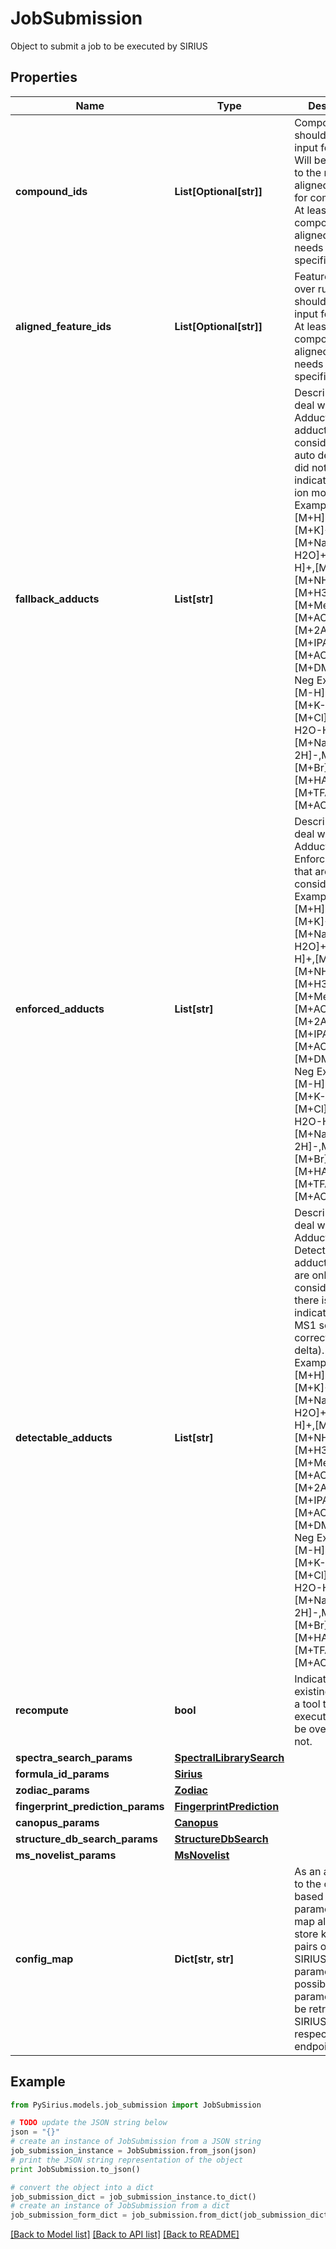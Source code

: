 # JobSubmission

Object to submit a job to be executed by SIRIUS

## Properties

Name | Type | Description | Notes
------------ | ------------- | ------------- | -------------
**compound_ids** | **List[Optional[str]]** | Compounds that should be the input for this Job  Will be converted to the respective alignedFeatureIds for computation.   At least one compoundId or alignedFeatureId needs to be specified. | [optional] 
**aligned_feature_ids** | **List[Optional[str]]** | Features (aligned over runs) that should be the input for this Job   At least one compoundId or alignedFeatureId needs to be specified. | [optional] 
**fallback_adducts** | **List[str]** | Describes how to deal with Adducts: Fallback adducts are considered if the auto detection did not find any indication for an ion mode.  Pos Examples: [M+H]+,[M]+,[M+K]+,[M+Na]+,[M+H-H2O]+,[M+Na2-H]+,[M+2K-H]+,[M+NH4]+,[M+H3O]+,[M+MeOH+H]+,[M+ACN+H]+,[M+2ACN+H]+,[M+IPA+H]+,[M+ACN+Na]+,[M+DMSO+H]+  Neg Examples: [M-H]-,[M]-,[M+K-2H]-,[M+Cl]-,[M-H2O-H]-,[M+Na-2H]-,M+FA-H]-,[M+Br]-,[M+HAc-H]-,[M+TFA-H]-,[M+ACN-H]- | [optional] 
**enforced_adducts** | **List[str]** | Describes how to deal with Adducts:  Enforced adducts that are always considered.  Pos Examples: [M+H]+,[M]+,[M+K]+,[M+Na]+,[M+H-H2O]+,[M+Na2-H]+,[M+2K-H]+,[M+NH4]+,[M+H3O]+,[M+MeOH+H]+,[M+ACN+H]+,[M+2ACN+H]+,[M+IPA+H]+,[M+ACN+Na]+,[M+DMSO+H]+  Neg Examples: [M-H]-,[M]-,[M+K-2H]-,[M+Cl]-,[M-H2O-H]-,[M+Na-2H]-,M+FA-H]-,[M+Br]-,[M+HAc-H]-,[M+TFA-H]-,[M+ACN-H]- | [optional] 
**detectable_adducts** | **List[str]** | Describes how to deal with Adducts: Detectable adducts which are only considered if there is an indication in the MS1 scan (e.g. correct mass delta).  Pos Examples: [M+H]+,[M]+,[M+K]+,[M+Na]+,[M+H-H2O]+,[M+Na2-H]+,[M+2K-H]+,[M+NH4]+,[M+H3O]+,[M+MeOH+H]+,[M+ACN+H]+,[M+2ACN+H]+,[M+IPA+H]+,[M+ACN+Na]+,[M+DMSO+H]+  Neg Examples: [M-H]-,[M]-,[M+K-2H]-,[M+Cl]-,[M-H2O-H]-,[M+Na-2H]-,M+FA-H]-,[M+Br]-,[M+HAc-H]-,[M+TFA-H]-,[M+ACN-H]- | [optional] 
**recompute** | **bool** | Indicate if already existing result for a tool to be executed should be overwritten or not. | [optional] 
**spectra_search_params** | [**SpectralLibrarySearch**](SpectralLibrarySearch.md) |  | [optional] 
**formula_id_params** | [**Sirius**](Sirius.md) |  | [optional] 
**zodiac_params** | [**Zodiac**](Zodiac.md) |  | [optional] 
**fingerprint_prediction_params** | [**FingerprintPrediction**](FingerprintPrediction.md) |  | [optional] 
**canopus_params** | [**Canopus**](Canopus.md) |  | [optional] 
**structure_db_search_params** | [**StructureDbSearch**](StructureDbSearch.md) |  | [optional] 
**ms_novelist_params** | [**MsNovelist**](MsNovelist.md) |  | [optional] 
**config_map** | **Dict[str, str]** | As an alternative to the object based parameters, this map allows to store key value pairs  of ALL SIRIUS parameters. All possible parameters can be retrieved from SIRIUS via the respective endpoint. | [optional] 

## Example

```python
from PySirius.models.job_submission import JobSubmission

# TODO update the JSON string below
json = "{}"
# create an instance of JobSubmission from a JSON string
job_submission_instance = JobSubmission.from_json(json)
# print the JSON string representation of the object
print JobSubmission.to_json()

# convert the object into a dict
job_submission_dict = job_submission_instance.to_dict()
# create an instance of JobSubmission from a dict
job_submission_form_dict = job_submission.from_dict(job_submission_dict)
```
[[Back to Model list]](../README.md#documentation-for-models) [[Back to API list]](../README.md#documentation-for-api-endpoints) [[Back to README]](../README.md)


